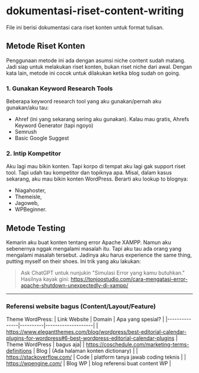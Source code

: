 # dokumentasi-riset-content-writing
File ini berisi dokumentasi cara riset konten untuk format tulisan. 

## Metode Riset Konten
Penggunaan metode ini ada dengan asumsi niche content sudah matang. Jadi siap untuk melakukan riset konten, bukan riset niche dari awal. Dengan kata lain, metode ini cocok untuk dilakukan ketika blog sudah on going. 

### 1. Gunakan Keyword Research Tools
Beberapa keyword research tool yang aku gunakan/pernah aku gunakan/aku tau:
- Ahref (ini yang sekarang sering aku gunakan). Kalau mau gratis, Ahrefs Keyword Generator (tapi ngoyo)
- Semrush
- Basic Google Suggest

### 2. Intip Kompetitor
Aku lagi mau bikin konten. Tapi korpo di tempat aku lagi gak support riset tool. Tapi udah tau kompetitor dan topiknya apa. Misal, dalam kasus sekarang, aku mau bikin konten WordPress. Berarti aku lookup to blognya:
- Niagahoster,
- Themeisle,
- Jagoweb,
- WPBeginner.

## Metode Testing 
Kemarin aku buat konten tentang error Apache XAMPP. Namun aku sebenernya nggak mengalami masalah itu. Tapi aku tau ada orang yang mengalami masalah tersebut. Jadinya aku harus experience the same thing, putting myself on their shoes. Ini trik yang aku lakukan:

> Ask ChatGPT untuk nunjukin "Simulasi Error yang kamu butuhkan."
> Hasilnya kayak gini: https://tonjoostudio.com/cara-mengatasi-error-apache-shutdown-unexpectedly-di-xampp/

<hr />

### Referensi website bagus (Content/Layout/Feature)

Theme WordPress:
| Link Website  | Domain   | Apa yang spesial?  |
|---------------|----------|--------------------|
| https://www.elegantthemes.com/blog/wordpress/best-editorial-calendar-plugins-for-wordpress#6-best-wordpress-editorial-calendar-plugins | Theme WordPress  | bagus aja|
| https://coschedule.com/marketing-terms-definitions  | Blog  | (Ada halaman konten dictionary)  |
| https://stackoverflow.com/  | Code | platform tanya jawab coding teknis  |
| https://wpengine.com/  | Blog WP  | blog referensi buat content WP  |
